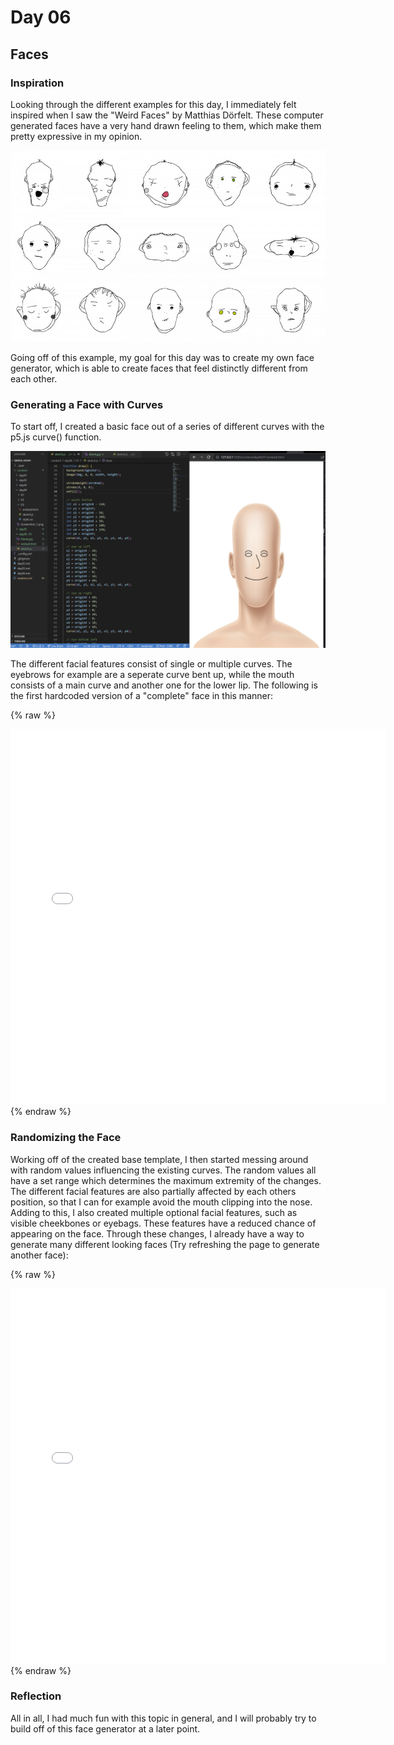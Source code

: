 # Day 06

## Faces

### Inspiration
Looking through the different examples for this day, I immediately felt inspired when I saw the "Weird Faces" by Matthias Dörfelt.
These computer generated faces have a very hand drawn feeling to them, which make them pretty expressive in my opinion.

![Weird Faces](content/day06/inspiration.png)

Going off of this example, my goal for this day was to create my own face generator, which is able to create faces that feel distinctly different from each other.

### Generating a Face with Curves
To start off, I created a basic face out of a series of different curves with the p5.js curve() function.

![Screenshot Face Generation](content/day06/Screenshot_1.png)

The different facial features consist of single or multiple curves. The eyebrows for example are a seperate curve bent up, while the mouth consists of a main curve and another one for the lower lip. The following is the first hardcoded version of a "complete" face in this manner:

{% raw %}
<iframe src="content/day06/01/embed.html" width="600px" height="600px" frameborder="no"></iframe>
{% endraw %}

### Randomizing the Face
Working off of the created base template, I then started messing around with random values influencing the existing curves. The random values all have a set range which determines the maximum extremity of the changes. The different facial features are also partially affected by each others position, so that I can for example avoid the mouth clipping into the nose. Adding to this, I also created multiple optional facial features, such as visible cheekbones or eyebags. These features have a reduced chance of appearing on the face.
Through these changes, I already have a way to generate many different looking faces (Try refreshing the page to generate another face):

{% raw %}
<iframe src="content/day06/02/embed.html" width="600px" height="600px" frameborder="no"></iframe>
{% endraw %}

### Reflection
All in all, I had much fun with this topic in general, and I will probably try to build off of this face generator at a later point.